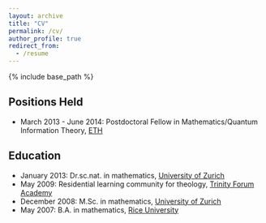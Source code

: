 ```yaml
---
layout: archive
title: "CV"
permalink: /cv/
author_profile: true
redirect_from:
  - /resume
---
```


{% include base_path %}

## Positions Held

* March 2013 - June 2014: Postdoctoral Fellow in Mathematics/Quantum Information Theory, [ETH](https://www.math.ethz.ch/)

## Education

* January 2013: Dr.sc.nat. in mathematics, [University of Zurich](https://www.math.uzh.ch/)
* May 2009: Residential learning community for theology, [Trinity Forum Academy](http://trinityfellowsacademy.org/)
* December 2008: M.Sc. in mathematics, [University of Zurich](https://www.math.uzh.ch/)
* May 2007: B.A. in mathematics, [Rice University](http://www.rice.edu/)

